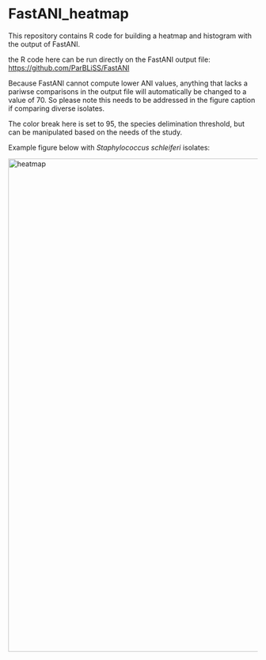 # FastANI_heatmap
This repository contains R code for building a heatmap and histogram with the output of FastANI.

the R code here can be run directly on the FastANI output file: https://github.com/ParBLiSS/FastANI

Because FastANI cannot compute lower ANI values, anything that lacks a pariwse comparisons in the output file will automatically be changed to a value of 70. So please note this needs to be addressed in the figure caption if comparing diverse isolates.

The color break here is set to 95, the species delimination threshold, but can be manipulated based on the needs of the study.

Example figure below with *Staphylococcus schleiferi* isolates:

<img width="997" alt="heatmap" src="https://user-images.githubusercontent.com/43999021/133120697-10be7952-e8ca-4d4e-a300-3421d73e0127.png">

